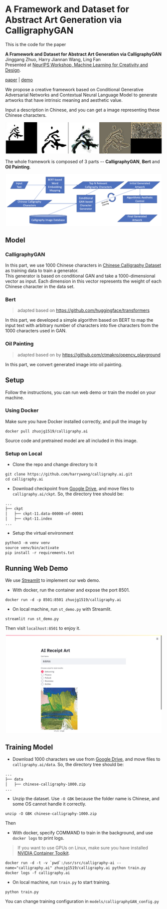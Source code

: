 # A Framework and Dataset for Abstract Art Generation via CalligraphyGAN  

This is the code for the paper

**A Framework and Dataset for Abstract Art Generation via CalligraphyGAN**  
Jinggang Zhuo, Harry Jiannan Wang, Ling Fan  
Presented at [NeurIPS Workshop, Machine Learning for Creativity and Design](https://neurips2020creativity.github.io/).  

[paper]() | [demo](http://54.223.165.220:8501)  

We propose a creative framework based on Conditional Generative Adversarial Networks and Contextual Neural Language Model to generate artworks that have intrinsic meaning and aesthetic value.

Input a description in Chinese, and you can get a image representing these Chinese characters.  

<div align=center><img width="500" src="images/1579404347-final.jpg" /></div>

The whole framework is composed of 3 parts -- **CalligraphyGAN**, **Bert** and **Oil Painting**.  

<div align=center><img width="500" src="images/framework.png" /></div>

## Model

### CalligraphyGAN  

In this part, we use 1000 Chinese characters in [Chinese Calligraphy Dataset](https://github.com/zhuojg/chinese-calligraphy-dataset)
 as training data to train a generator.  
This generator is based on conditional GAN and take a 1000-dimensional vector as input. Each dimension in this 
vector represents the weight of each Chinese character in the data set.

### Bert  

>adapted based on https://github.com/huggingface/transformers  

In this part, we developed a simple algorithm based on BERT to map the input text with arbitrary number of characters into five characters from the 1000 characters used in GAN.

### Oil Painting  

>adapted based on by https://github.com/ctmakro/opencv_playground  

In this part, we convert generated image into oil painting.  

## Setup  

Follow the instructions, you can run web demo or train the model on your machine.  

### Using Docker  

Make sure you have Docker installed correctly, and pull the image by
```shell
docker pull zhuojg1519/calligraphy.ai
```
Source code and pretrained model are all included in this image.

### Setup on Local  

- Clone the repo and change directory to it

```shell
git clone https://github.com/harrywang/calligraphy.ai.git
cd calligraphy.ai
```

- Download checkpoint from [Google Drive](https://drive.google.com/drive/folders/1p7rDUKU_43WbdoKSE5iRKf2decnWTt-B?usp=sharing), 
and move files to `calligraphy.ai/ckpt`. So, the directory tree should be:  
```shell
...
├── ckpt
│   ├── ckpt-11.data-00000-of-00001
│   ├── ckpt-11.index
...
```

- Setup the virtual environment  
```shell
python3 -m venv venv
source venv/bin/activate
pip install -r requirements.txt
```

## Running Web Demo  

We use [Streamlit](https://www.streamlit.io/) to implement our web demo.  

- With docker, run the container and expose the port 8501.  

```shell
docker run -d -p 8501:8501 zhuojg1519/calligraphy.ai
```

- On local machine, run `st_demo.py` with Streamlit.  

```shell
streamlit run st_demo.py
```

Then visit `localhost:8501` to enjoy it.

<div align=center><img width="500" src="images/web_demo.png" /></div>

## Training Model

- Download 1000 characters we use from [Google Drive](https://drive.google.com/file/d/14xsoRphUO3YSFz6IwD8IKyeCfYNwonf8/view?usp=sharing),
and move files to `calligraphy.ai/data`. So, the directory tree should be:  
```shell
...
├── data
│   ├── chinese-calligraphy-1000.zip
...
```

- Unzip the dataset. Use `-O GBK` because the folder name is Chinese, and some OS cannot handle it correctly.  
```shell
unzip -O GBK chinese-calligraphy-1000.zip
```

Then

- With docker, specify COMMAND to train in the background, and use `docker logs` to print logs.  

> If you want to use GPUs on Linux, 
>make sure you have installed [NVIDIA Container Toolkit](https://github.com/NVIDIA/nvidia-docker).  

```shell
docker run -d -t -v `pwd`:/usr/src/calligraphy-ai --name="calligraphy.ai" zhuojg1519/calligraphy.ai python train.py
docker logs -f calligraphy.ai
```

- On local machine, run `train.py` to start training.  
```shell
python train.py
```

You can change training configuration in `models/calligraphyGAN_config.py`
